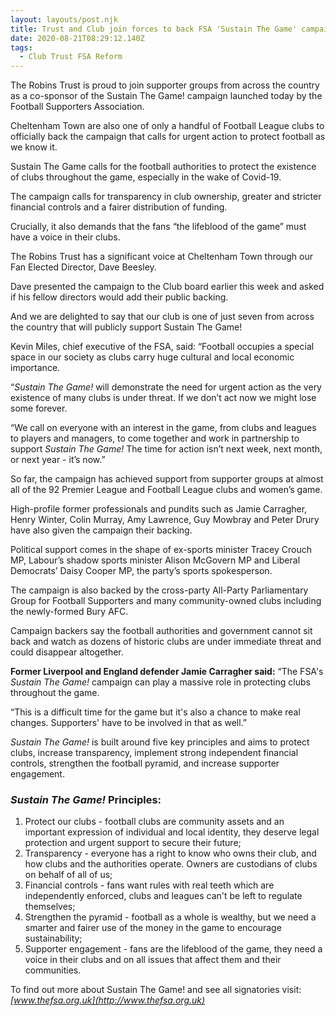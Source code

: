 ```yaml
---
layout: layouts/post.njk
title: Trust and Club join forces to back FSA 'Sustain The Game' campaign
date: 2020-08-21T08:29:12.140Z
tags:
  - Club Trust FSA Reform
---
```

The Robins Trust is proud to join supporter groups from across the country as a co-sponsor of the Sustain The Game! campaign launched today by the Football Supporters Association.

Cheltenham Town are also one of only a handful of Football League clubs to officially back the campaign that calls for urgent action to protect football as we know it.

Sustain The Game calls for the football authorities to protect the existence of clubs throughout the game, especially in the wake of Covid-19.

The campaign calls for transparency in club ownership, greater and stricter financial controls and a fairer distribution of funding.

Crucially, it also demands that the fans “the lifeblood of the game” must have a voice in their clubs.

The Robins Trust has a significant voice at Cheltenham Town through our Fan Elected Director, Dave Beesley.

Dave presented the campaign to the Club board earlier this week and asked if his fellow directors would add their public backing.

And we are delighted to say that our club is one of just seven from across the country that will publicly support Sustain The Game!

Kevin Miles, chief executive of the FSA, said: “Football occupies a special space in our society as clubs carry huge cultural and local economic importance.

“*Sustain The Game!* will demonstrate the need for urgent action as the very existence of many clubs is under threat. If we don’t act now we might lose some forever.

“We call on everyone with an interest in the game, from clubs and leagues to players and managers, to come together and work in partnership to support *Sustain The Game!* The time for action isn’t next week, next month, or next year - it’s now.”

So far, the campaign has achieved support from supporter groups at almost all of the 92 Premier League and Football League clubs and women’s game.

High-profile former professionals and pundits such as Jamie Carragher, Henry Winter, Colin Murray, Amy Lawrence, Guy Mowbray and Peter Drury have also given the campaign their backing.

Political support comes in the shape of ex-sports minister Tracey Crouch MP, Labour’s shadow sports minister Alison McGovern MP and Liberal Democrats’ Daisy Cooper MP, the party’s sports spokesperson.

The campaign is also backed by the cross-party All-Party Parliamentary Group for Football Supporters and many community-owned clubs including the newly-formed Bury AFC.

Campaign backers say the football authorities and government cannot sit back and watch as dozens of historic clubs are under immediate threat and could disappear altogether.

**Former Liverpool and England defender Jamie Carragher said:** “The FSA's *Sustain The Game!* campaign can play a massive role in protecting clubs throughout the game.

“This is a difficult time for the game but it's also a chance to make real changes. Supporters' have to be involved in that as well.”

*Sustain The Game!* is built around five key principles and aims to protect clubs, increase transparency, implement strong independent financial controls, strengthen the football pyramid, and increase supporter engagement.

### *Sustain The Game!* Principles:

1. Protect our clubs - football clubs are community assets and an important expression of individual and local identity, they deserve legal protection and urgent support to secure their future;
2. Transparency - everyone has a right to know who owns their club, and how clubs and the authorities operate. Owners are custodians of clubs on behalf of all of us;
3. Financial controls - fans want rules with real teeth which are independently enforced, clubs and leagues can't be left to regulate themselves;
4. Strengthen the pyramid - football as a whole is wealthy, but we need a smarter and fairer use of the money in the game to encourage sustainability;
5. Supporter engagement - fans are the lifeblood of the game, they need a voice in their clubs and on all issues that affect them and their communities.

To find out more about Sustain The Game! and see all signatories visit: *[www.thefsa.org.uk](http://www.thefsa.org.uk)*